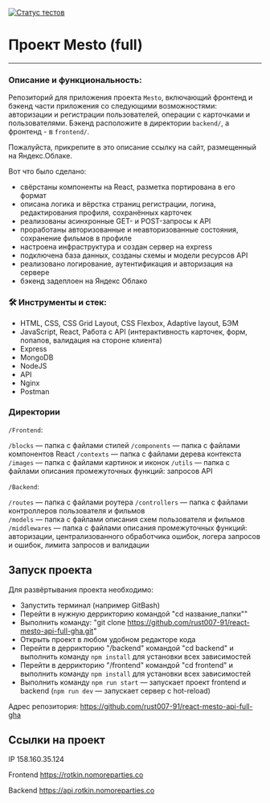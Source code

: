 [![Статус тестов](../../actions/workflows/tests.yml/badge.svg)](../../actions/workflows/tests.yml)

# Проект Mesto (full)

---
### Описание и функциональность:
Репозиторий для приложения проекта `Mesto`, включающий фронтенд и бэкенд части приложения со следующими возможностями: авторизации и регистрации пользователей, операции с карточками и пользователями. Бэкенд расположите в директории `backend/`, а фронтенд - в `frontend/`. 
  
Пожалуйста, прикрепите в это описание ссылку на сайт, размещенный на Яндекс.Облаке.

Вот что было сделано:

* свёрстаны компоненты на React, разметка портирована в его формат
* описана логика и вёрстка страниц регистрации, логина, редактирования профиля, сохранённых карточек
* реализованы асинхронные GET- и POST-запросы к API
* проработаны авторизованные и неавторизованные состояния, сохранение фильмов в профиле
* настроена инфраструктура и создан сервер на express
* подключена база данных, созданы схемы и модели ресурсов API
* реализовано логирование, аутентификация и авторизация на сервере
* бэкенд задеплоен на Яндекс Облако

### 🛠️ Инструменты и стек:

* HTML, CSS, CSS Grid Layout, CSS Flexbox, Adaptive layout, БЭМ
* JavaScript, React, Работа с API (интерактивность карточек, форм, попапов, валидация на стороне клиента)
* Express
* MongoDB
* NodeJS
* API
* Nginx
* Postman

### Директории

`/Frontend`:

`/blocks` — папка с файлами стилей
`/components` — папка с файлами компонентов React
`/contexts` — папка с файлами дерева контекста
`/images` — папка с файлами картинок и иконок
`/utils` — папка с файлами описания промежуточных функций: запросов API

`/Backend`:

`/routes` — папка с файлами роутера
`/controllers` — папка с файлами контроллеров пользователя и фильмов  
`/models` — папка с файлами описания схем пользователя и фильмов  
`/middlewares` — папка с файлами описания промежуточных функций: авторизации, централизованного обработчика ошибок,
логера запросов и ошибок, лимита запросов и валидации

## Запуск проекта

Для развёртывания проекта необходимо:
* Запустить терминал (например GitBash)
* Перейти в нужную деррикторию командой "cd название_папки""
* Выполнить команду: "git clone https://github.com/rust007-91/react-mesto-api-full-gha.git"
* Открыть проект в любом удобном редакторе кода
* Перейти в деррикторию "/backend" командой "cd backend" и выполнить команду `npm install` для установки всех зависимостей
* Перейти в деррикторию "/frontend" командой "cd frontend" и выполнить команду `npm install` для установки всех зависимостей
* Выполнить команду `npm run start` — запускает проект frontend и backend (`npm run dev` — запускает сервер с hot-reload)

Адрес репозитория: https://github.com/rust007-91/react-mesto-api-full-gha

## Ссылки на проект

IP 158.160.35.124

Frontend https://rotkin.nomoreparties.co

Backend https://api.rotkin.nomoreparties.co
